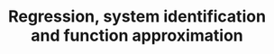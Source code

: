 ---
title: "Regression, system identification and function approximation"
image: "/images/code/lorentz.webp"
link: "soft_regression.html"
weight: 1
draft: false
---